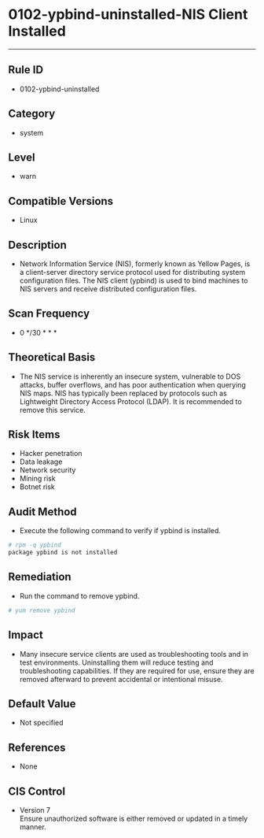 # 0102-ypbind-uninstalled-NIS Client Installed

---

## Rule ID

- 0102-ypbind-uninstalled


## Category

- system


## Level

- warn


## Compatible Versions

- Linux


## Description

- Network Information Service (NIS), formerly known as Yellow Pages, is a client-server directory service protocol used for distributing system configuration files. The NIS client (ypbind) is used to bind machines to NIS servers and receive distributed configuration files.


## Scan Frequency

- 0 */30 * * *


## Theoretical Basis

- The NIS service is inherently an insecure system, vulnerable to DOS attacks, buffer overflows, and has poor authentication when querying NIS maps. NIS has typically been replaced by protocols such as Lightweight Directory Access Protocol (LDAP). It is recommended to remove this service.


## Risk Items

- Hacker penetration
- Data leakage
- Network security
- Mining risk
- Botnet risk


## Audit Method

- Execute the following command to verify if ypbind is installed.

```bash
# rpm -q ypbind
package ypbind is not installed
```


## Remediation

- Run the command to remove ypbind.
```bash
# yum remove ypbind
```


## Impact

- Many insecure service clients are used as troubleshooting tools and in test environments. Uninstalling them will reduce testing and troubleshooting capabilities. If they are required for use, ensure they are removed afterward to prevent accidental or intentional misuse.


## Default Value

- Not specified


## References

- None


## CIS Control

- Version 7<br>
    Ensure unauthorized software is either removed or updated in a timely manner.